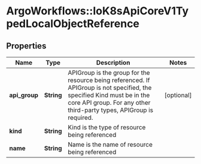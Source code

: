 # ArgoWorkflows::IoK8sApiCoreV1TypedLocalObjectReference

## Properties
Name | Type | Description | Notes
------------ | ------------- | ------------- | -------------
**api_group** | **String** | APIGroup is the group for the resource being referenced. If APIGroup is not specified, the specified Kind must be in the core API group. For any other third-party types, APIGroup is required. | [optional] 
**kind** | **String** | Kind is the type of resource being referenced | 
**name** | **String** | Name is the name of resource being referenced | 



